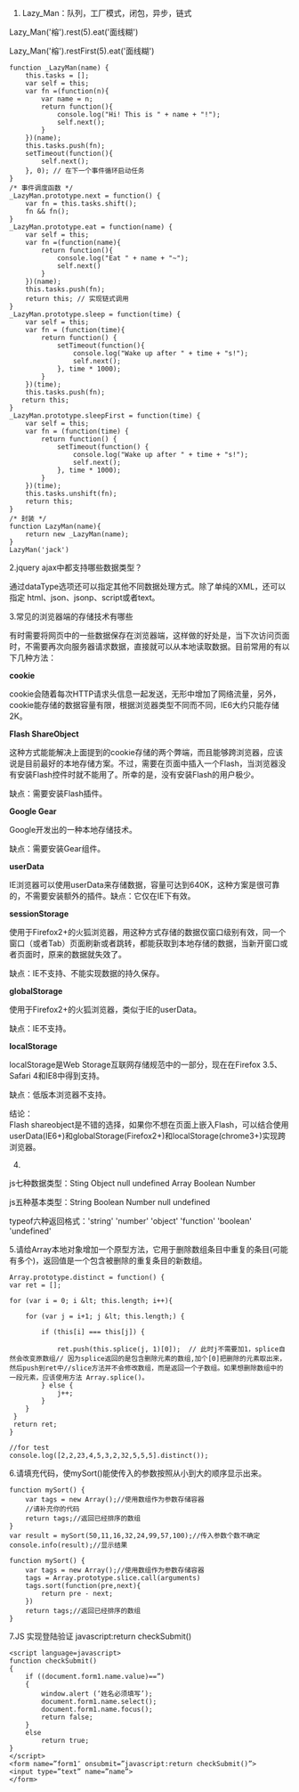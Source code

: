 1. Lazy\_Man：队列，工厂模式，闭包，异步，链式

Lazy\_Man\('榕'\).rest\(5\).eat\('面线糊'\)

Lazy\_Man\('榕'\).restFirst\(5\).eat\('面线糊'\)

```
function _LazyMan(name) {
    this.tasks = [];   
    var self = this;
    var fn =(function(n){
        var name = n;
        return function(){
            console.log("Hi! This is " + name + "!");
            self.next();
        }
    })(name);
    this.tasks.push(fn);
    setTimeout(function(){
        self.next();
    }, 0); // 在下一个事件循环启动任务
}
/* 事件调度函数 */
_LazyMan.prototype.next = function() { 
    var fn = this.tasks.shift();
    fn && fn();
}
_LazyMan.prototype.eat = function(name) {
    var self = this;
    var fn =(function(name){
        return function(){
            console.log("Eat " + name + "~");
            self.next()
        }
    })(name);
    this.tasks.push(fn);
    return this; // 实现链式调用
}
_LazyMan.prototype.sleep = function(time) {
    var self = this;
    var fn = (function(time){
        return function() {
            setTimeout(function(){
                console.log("Wake up after " + time + "s!");
                self.next();
            }, time * 1000);
        }
    })(time);
    this.tasks.push(fn);
   return this;
}
_LazyMan.prototype.sleepFirst = function(time) {
    var self = this;
    var fn = (function(time) {
        return function() {
            setTimeout(function() {
                console.log("Wake up after " + time + "s!");
                self.next();
            }, time * 1000);
        }
    })(time);
    this.tasks.unshift(fn);
    return this;
}
/* 封装 */
function LazyMan(name){
    return new _LazyMan(name);
}
LazyMan('jack')
```

2.jquery ajax中都支持哪些数据类型？

通过dataType选项还可以指定其他不同数据处理方式。除了单纯的XML，还可以指定 html、json、jsonp、script或者text。

3.常见的浏览器端的存储技术有哪些

有时需要将网页中的一些数据保存在浏览器端，这样做的好处是，当下次访问页面时，不需要再次向服务器请求数据，直接就可以从本地读取数据。目前常用的有以下几种方法：

**cookie**

cookie会随着每次HTTP请求头信息一起发送，无形中增加了网络流量，另外，cookie能存储的数据容量有限，根据浏览器类型不同而不同，IE6大约只能存储2K。

**Flash ShareObject**

这种方式能能解决上面提到的cookie存储的两个弊端，而且能够跨浏览器，应该说是目前最好的本地存储方案。不过，需要在页面中插入一个Flash，当浏览器没有安装Flash控件时就不能用了。所幸的是，没有安装Flash的用户极少。

缺点：需要安装Flash插件。

**Google Gear**

Google开发出的一种本地存储技术。

缺点：需要安装Gear组件。

**userData**

IE浏览器可以使用userData来存储数据，容量可达到640K，这种方案是很可靠的，不需要安装额外的插件。缺点：它仅在IE下有效。

**sessionStorage**

使用于Firefox2+的火狐浏览器，用这种方式存储的数据仅窗口级别有效，同一个窗口（或者Tab）页面刷新或者跳转，都能获取到本地存储的数据，当新开窗口或者页面时，原来的数据就失效了。

缺点：IE不支持、不能实现数据的持久保存。

**globalStorage**

使用于Firefox2+的火狐浏览器，类似于IE的userData。

缺点：IE不支持。

**localStorage**

localStorage是Web Storage互联网存储规范中的一部分，现在在Firefox 3.5、Safari 4和IE8中得到支持。

缺点：低版本浏览器不支持。

结论：  
Flash shareobject是不错的选择，如果你不想在页面上嵌入Flash，可以结合使用userData\(IE6+\)和globalStorage\(Firefox2+\)和localStorage\(chrome3+\)实现跨浏览器。

4.

js七种数据类型：Sting  Object  null  undefined  Array  Boolean  Number

js五种基本类型：String Boolean Number null undefined

typeof六种返回格式：'string'  'number'  'object'  'function'  'boolean'  'undefined'

5.请给Array本地对象增加一个原型方法，它用于删除数组条目中重复的条目\(可能有多个\)，返回值是一个包含被删除的重复条目的新数组。

```
Array.prototype.distinct = function() {
var ret = [];

for (var i = 0; i &lt; this.length; i++){

    for (var j = i+1; j &lt; this.length;) {   

        if (this[i] === this[j]) {

            ret.push(this.splice(j, 1)[0]);  // 此时j不需要加1，splice自然会改变原数组// 因为splice返回的是包含删除元素的数组,加个[0]把删除的元素取出来，然后push到ret中//slice方法并不会修改数组，而是返回一个子数组。如果想删除数组中的一段元素，应该使用方法 Array.splice()。
        } else {
            j++;
        }
    }
 }
 return ret;
}

//for test
console.log([2,2,23,4,5,3,2,32,5,5,5].distinct());
```

6.请填充代码，使mySort\(\)能使传入的参数按照从小到大的顺序显示出来。

```
function mySort() {
    var tags = new Array();//使用数组作为参数存储容器
    //请补充你的代码
    return tags;//返回已经排序的数组
}
var result = mySort(50,11,16,32,24,99,57,100);//传入参数个数不确定
console.info(result);//显示结果

function mySort() {
    var tags = new Array();//使用数组作为参数存储容器
    tags = Array.prototype.slice.call(arguments)
    tags.sort(function(pre,next){
        return pre - next;
    })
    return tags;//返回已经排序的数组
}
```

7.JS 实现登陆验证 javascript:return checkSubmit\(\)

```
<script language=javascript>
function checkSubmit()
{
    if ((document.form1.name.value)==”)
    {
        window.alert (‘姓名必须填写’);
        document.form1.name.select();
        document.form1.name.focus();
        return false;
    }
    else
        return true;
}
</script>
<form name=”form1″ onsubmit=”javascript:return checkSubmit()”>
<input type=”text” name=”name”>
</form>
```




